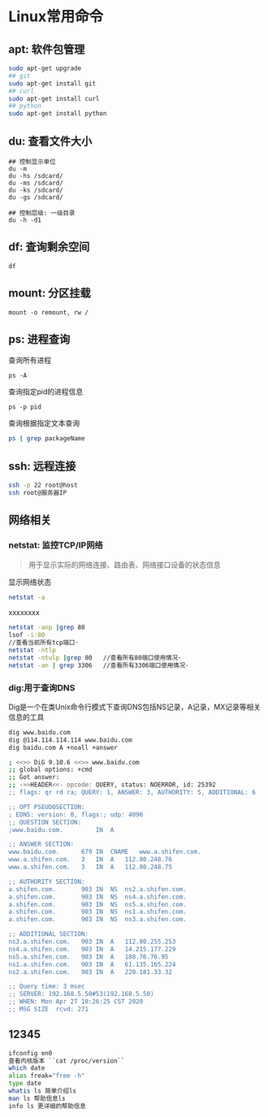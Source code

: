 # Linux常用命令

## apt: 软件包管理

```bash
sudo apt-get upgrade
## git 
sudo apt-get install git
## curl
sudo apt-get install curl
## python
sudo apt-get install python
```

## du: 查看文件大小

```shell
## 控制显示单位
du -m
du -hs /sdcard/
du -ms /sdcard/
du -ks /sdcard/
du -gs /sdcard/

## 控制层级: 一级目录
du -h -d1
```

## df: 查询剩余空间

```shell
df
```

## mount: 分区挂载

```
mount -o remount, rw /
```


## ps: 进程查询

查询所有进程

```
ps -A
```

查询指定pid的进程信息

```
ps -p pid
```

查询根据指定文本查询

```bash
ps | grep packageName
```

## ssh: 远程连接

```bash
ssh -p 22 root@host
ssh root@服务器IP
```



## 网络相关

### netstat: 监控TCP/IP网络

> 用于显示实际的网络连接、路由表、网络接口设备的状态信息

显示网络状态

```bash
netstat -a
```

xxxxxxxx

```bash
netstat -anp |grep 80
lsof -i:80
//查看当前所有tcp端口·
netstat -ntlp   
netstat -ntulp |grep 80   //查看所有80端口使用情况·
netstat -an | grep 3306   //查看所有3306端口使用情况·
```

### dig:用于查询DNS

Dig是一个在类Unix命令行模式下查询DNS包括NS记录，A记录，MX记录等相关信息的工具
```bash
dig www.baidu.com
dig @114.114.114.114 www.baidu.com
dig baidu.com A +noall +answer
```

```bash
; <<>> DiG 9.10.6 <<>> www.baidu.com
;; global options: +cmd
;; Got answer:
;; ->>HEADER<<- opcode: QUERY, status: NOERROR, id: 25392
;; flags: qr rd ra; QUERY: 1, ANSWER: 3, AUTHORITY: 5, ADDITIONAL: 6

;; OPT PSEUDOSECTION:
; EDNS: version: 0, flags:; udp: 4096
;; QUESTION SECTION:
;www.baidu.com.			IN	A

;; ANSWER SECTION:
www.baidu.com.		679	IN	CNAME	www.a.shifen.com.
www.a.shifen.com.	3	IN	A	112.80.248.76
www.a.shifen.com.	3	IN	A	112.80.248.75

;; AUTHORITY SECTION:
a.shifen.com.		903	IN	NS	ns2.a.shifen.com.
a.shifen.com.		903	IN	NS	ns4.a.shifen.com.
a.shifen.com.		903	IN	NS	ns5.a.shifen.com.
a.shifen.com.		903	IN	NS	ns1.a.shifen.com.
a.shifen.com.		903	IN	NS	ns3.a.shifen.com.

;; ADDITIONAL SECTION:
ns3.a.shifen.com.	903	IN	A	112.80.255.253
ns4.a.shifen.com.	903	IN	A	14.215.177.229
ns5.a.shifen.com.	903	IN	A	180.76.76.95
ns1.a.shifen.com.	903	IN	A	61.135.165.224
ns2.a.shifen.com.	903	IN	A	220.181.33.32

;; Query time: 3 msec
;; SERVER: 192.168.5.50#53(192.168.5.50)
;; WHEN: Mon Apr 27 10:26:25 CST 2020
;; MSG SIZE  rcvd: 271
```



## 12345

```bash
ifconfig en0
查看内核版本 ``cat /proc/version``
which date
alias freak="free -h"
type date
whatis ls 简单介绍ls
man ls 帮助信息ls
info ls 更详细的帮助信息
```